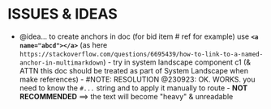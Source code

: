 
# ISSUES & IDEAS

* @idea... to create anchors in doc (for bid item # ref for example) use __`<a name="abcd"></a>`__ (as here `https://stackoverflow.com/questions/6695439/how-to-link-to-a-named-anchor-in-multimarkdown`) - try in system landscape component c1 (& ATTN this doc should be treated as part of System Landscape when make references) - #NOTE: RESOLUTION @230923: OK. WORKS. you need to know the `#...` string and to apply it manually to route - __NOT RECOMMENDED__ ==> the text will become "heavy" & unreadable




